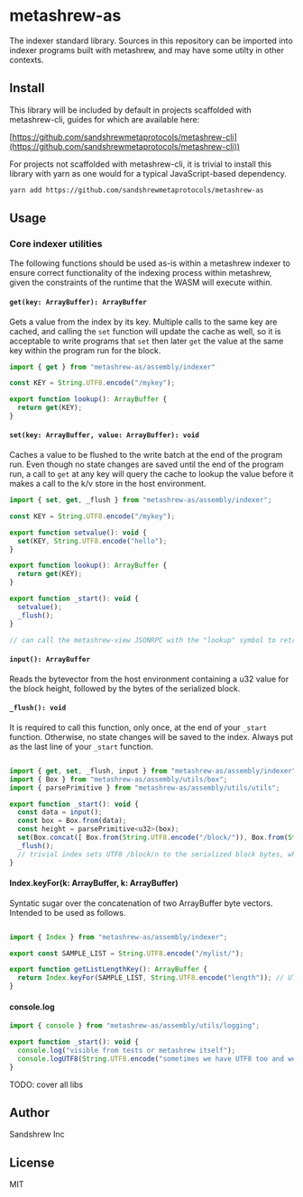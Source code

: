# metashrew-as

The indexer standard library. Sources in this repository can be imported into indexer programs built with metashrew, and may have some utilty in other contexts.

## Install

This library will be included by default in projects scaffolded with metashrew-cli, guides for which are available here:

[https://github.com/sandshrewmetaprotocols/metashrew-cli](https://github.com/sandshrewmetaprotocols/metashrew-cli))

For projects not scaffolded with metashrew-cli, it is trivial to install this library with yarn as one would for a typical JavaScript-based dependency.

```sh
yarn add https://github.com/sandshrewmetaprotocols/metashrew-as
```

## Usage

### Core indexer utilities

The following functions should be used as-is within a metashrew indexer to ensure correct functionality of the indexing process within metashrew, given the constraints of the runtime that the WASM will execute within.

#### `get(key: ArrayBuffer): ArrayBuffer`

Gets a value from the index by its key. Multiple calls to the same key are cached, and calling the `set` function will update the cache as well, so it is acceptable to write programs that `set` then later `get` the value at the same key within the program run for the block.

```js
import { get } from "metashrew-as/assembly/indexer"

const KEY = String.UTF8.encode("/mykey");

export function lookup(): ArrayBuffer {
  return get(KEY);
}
```

#### `set(key: ArrayBuffer, value: ArrayBuffer): void`

Caches a value to be flushed to the write batch at the end of the program run. Even though no state changes are saved until the end of the program run, a call to `get` at any key will query the cache to lookup the value before it makes a call to the k/v store in the host environment.

```js
import { set, get, _flush } from "metashrew-as/assembly/indexer";

const KEY = String.UTF8.encode("/mykey");

export function setvalue(): void {
  set(KEY, String.UTF8.encode("hello");
}

export function lookup(): ArrayBuffer {
  return get(KEY);
}

export function _start(): void {
  setvalue();
  _flush();
}

// can call the metashrew-view JSONRPC with the "lookup" symbol to retrive the value, 
```

#### `input(): ArrayBuffer`

Reads the bytevector from the host environment containing a u32 value for the block height, followed by the bytes of the serialized block.


#### `_flush(): void`

It is required to call this function, only once, at the end of your `_start` function. Otherwise, no state changes will be saved to the index. Always put as the last line of your `_start` function.

```js

import { get, set, _flush, input } from "metashrew-as/assembly/indexer";
import { Box } from "metashrew-as/assembly/utils/box";
import { parsePrimitive } from "metashrew-as/assembly/utils/utils";

export function _start(): void {
  const data = input();
  const box = Box.from(data);
  const height = parsePrimitive<u32>(box);
  set(Box.concat([ Box.from(String.UTF8.encode("/block/")), Box.from(String.UTF8.encode(height.toString(10))); ]), box.toArrayBuffer());
  _flush();
  // trivial index sets UTF8 /block/n to the serialized block bytes, where n is 0..tip as
}
```

#### Index.keyFor(k: ArrayBuffer, k: ArrayBuffer)

Syntatic sugar over the concatenation of two ArrayBuffer byte vectors. Intended to be used as follows.

```js

import { Index } from "metashrew-as/assembly/indexer";

export const SAMPLE_LIST = String.UTF8.encode("/mylist/");

export function getListLengthKey(): ArrayBuffer {
  return Index.keyFor(SAMPLE_LIST, String.UTF8.encode("length")); // UTF8 byte vector of /mylist/length
}

```


#### console.log

```js
import { console } from "metashrew-as/assembly/utils/logging";

export function _start(): void {
  console.log("visible from tests or metashrew itself");
  console.logUTF8(String.UTF8.encode("sometimes we have UTF8 too and we can avoid decoding it needlessly"));
}
```


TODO: cover all libs


## Author

Sandshrew Inc


## License

MIT
